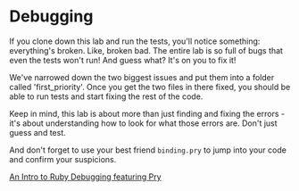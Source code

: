 # Debugging

If you clone down this lab and run the tests, you'll notice something: everything's broken. Like, broken bad. The entire lab is so full of bugs that even the tests won't run!  And guess what?  It's on you to fix it!

We've narrowed down the two biggest issues and put them into a folder called 'first_priority'.  Once you get the two files in there fixed, you should be able to run tests and start fixing the rest of the code.

Keep in mind, this lab is about more than just finding and fixing the errors - it's about understanding how to look for what those errors are.  Don't just guess and test.

And don't forget to use your best friend `binding.pry` to jump into your code and confirm your suspicions.

  [An Intro to Ruby Debugging featuring Pry](https://medium.com/@TheDickWard/an-intro-to-ruby-debugging-featuring-pry-c931fde69069)
